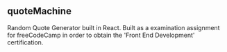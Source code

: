 ## quoteMachine

Random Quote Generator built in React.
Built as a examination assignment for freeCodeCamp in order to obtain the 'Front End Development' certification.

